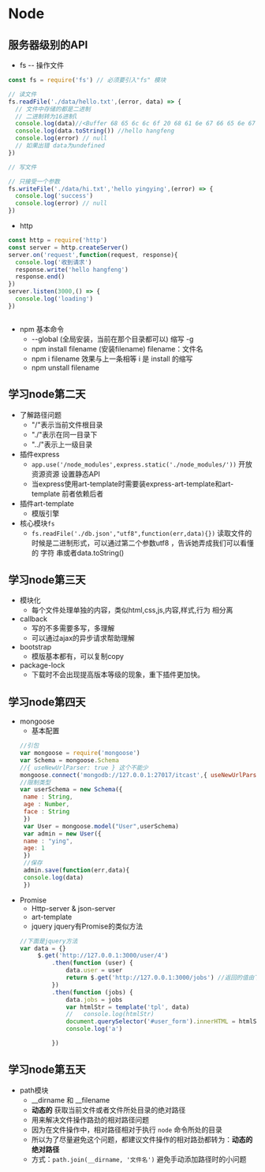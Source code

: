 # Node  

## 服务器级别的API

- fs -- 操作文件

```javascript
const fs = require('fs') // 必须要引入"fs" 模块

// 读文件
fs.readFile('./data/hello.txt',(error, data) => {
  // 文件中存储的都是二进制 
  // 二进制转为16进制l
  console.log(data)//<Buffer 68 65 6c 6c 6f 20 68 61 6e 67 66 65 6e 67 0a>
  console.log(data.toString()) //hello hangfeng
  console.log(error) // null
  // 如果出错 data为undefined
})

// 写文件

// 只接受一个参数
fs.writeFile('./data/hi.txt','hello yingying',(error) => {
  console.log('success')
  console.log(error) // null
})

```

- http

```javascript
const http = require('http')
const server = http.createServer()
server.on('request',function(request, response){
  console.log('收到请求')
  response.write('hello hangfeng')
  response.end()
})
server.listen(3000,() => {
  console.log('loading')
})
```

```javascript
```



- npm 基本命令  
   +  --global (全局安装，当前在那个目录都可以)  缩写 -g
   + npm install  filename (安装filename)  filename：文件名  
   + npm i filename  效果与上一条相等  i 是 install 的缩写  
   + npm unstall filename

## 学习node第二天  

- 了解路径问题 
   +  "/"表示当前文件根目录  
   +  "./"表示在同一目录下  
   +  "../"表示上一级目录  
- 插件express  
   +  `app.use('/node_modules',express.static('./node_modules/'))` 开放资源资源 设置静态API  
   +  当express使用art-template时需要装express-art-template和art-template 前者依赖后者 
- 插件art-template 
   + 模版引擎  
- 核心模块`fs`  
   + `fs.readFile('./db.json',"utf8",function(err,data){})` 读取文件的时候是二进制形式，可以通过第二个参数utf8 ，告诉她弄成我们可以看懂的        字符    串或者data.toString()  
    
## 学习node第三天  

- 模块化  
   + 每个文件处理单独的内容，类似html,css,js,内容,样式,行为 相分离  
- callback  
   + 写的不多需要多写，多理解
   + 可以通过ajax的异步请求帮助理解  
- bootstrap  
   + 模版基本都有，可以复制copy  
- package-lock  
   + 下载时不会出现提高版本等级的现象，重下插件更加快。  
   
## 学习node第四天  

- mongoose  
   + 基本配置  
   ```javascript
   //引包
   var mongoose = require('mongoose')
   var Schema = mongoose.Schema
   //{ useNewUrlParser: true } 这个不能少
   mongoose.connect('mongodb://127.0.0.1:27017/itcast',{ useNewUrlParser: true })
   //限制类型 
   var userSchema = new Schema({
    name : String,
    age : Number,
    face : String
    })
    var User = mongoose.model("User",userSchema)
    var admin = new User({
    name : "ying",
    age: 1
    })
    //保存
    admin.save(function(err,data){
    console.log(data)
    })  
   ```   
- Promise  
   + Http-server & json-server  
   + art-template  
   + jquery  jquery有Promise的类似方法  
   ```javascript 
   //下面是jquery方法
   var data = {}
        $.get('http://127.0.0.1:3000/user/4')
            .then(function (user) {
                data.user = user
                return $.get('http://127.0.0.1:3000/jobs') //返回的值由下方76行jobs接受
            })
            .then(function (jobs) {
                data.jobs = jobs
                var htmlStr = template('tpl', data)
                //   console.log(htmlStr)
                document.querySelector('#user_form').innerHTML = htmlStr
                console.log('a')

            })  
   ```    
## 学习node第五天  

- path模块  
  + __dirname 和 __filename
  + **动态的** 获取当前文件或者文件所处目录的绝对路径
  + 用来解决文件操作路劲的相对路径问题
  + 因为在文件操作中，相对路径相对于执行 `node` 命令所处的目录
  + 所以为了尽量避免这个问题，都建议文件操作的相对路劲都转为：**动态的绝对路径**
  + 方式：`path.join(__dirname, '文件名')` 避免手动添加路径时的小问题


   

  

